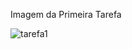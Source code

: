 Imagem da Primeira Tarefa

![tarefa1](https://github.com/emycspri/CriarUmaListaRolavel/assets/127248691/dcd20cc5-8930-4098-98da-ac606e3d3b56)
